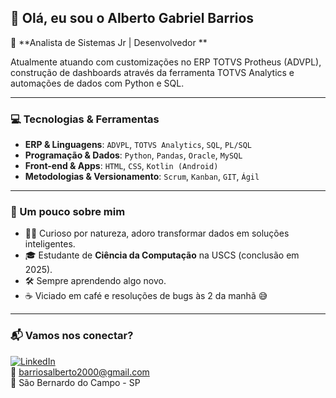 ## 👋 Olá, eu sou o Alberto Gabriel Barrios

🎯 **Analista de Sistemas Jr | Desenvolvedor **

Atualmente atuando com customizações no ERP TOTVS Protheus (ADVPL), construção de dashboards através da ferramenta TOTVS Analytics e automações de dados com Python e SQL.

---

### 💻 Tecnologias & Ferramentas
- **ERP & Linguagens**: `ADVPL`, `TOTVS Analytics`, `SQL`, `PL/SQL`
- **Programação & Dados**: `Python`, `Pandas`, `Oracle`, `MySQL`
- **Front-end & Apps**: `HTML`, `CSS`, `Kotlin (Android)`
- **Metodologias & Versionamento**: `Scrum`, `Kanban`, `GIT`, `Ágil`

---

### 🚀 Um pouco sobre mim
- 👨‍💻 Curioso por natureza, adoro transformar dados em soluções inteligentes.
- 🎓 Estudante de **Ciência da Computação** na USCS (conclusão em 2025).
- 🛠️ Sempre aprendendo algo novo.
- ☕ Viciado em café e resoluções de bugs às 2 da manhã 😅

---

### 📬 Vamos nos conectar?
[![LinkedIn](https://img.shields.io/badge/-LinkedIn-0A66C2?style=flat&logo=linkedin&logoColor=white)](https://www.linkedin.com/in/albertogabrielbarrios/)  
📧 barriosalberto2000@gmail.com  
📍 São Bernardo do Campo - SP
